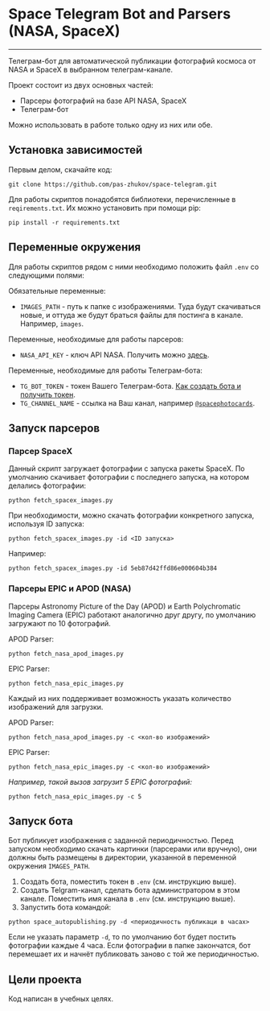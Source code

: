 # Space Telegram Bot and Parsers (NASA, SpaceX)

---
Телеграм-бот для автоматической публикации фотографий космоса от NASA и SpaceX в выбранном телеграм-канале.

Проект состоит из двух основных частей:  
- Парсеры фотографий на базе API NASA, SpaceX
- Телеграм-бот

Можно использовать в работе только одну из них или обе.

## Установка зависимостей
Первым делом, скачайте код:
``` 
git clone https://github.com/pas-zhukov/space-telegram.git
```
Для работы скриптов понадобятся библиотеки, перечисленные в `reqirements.txt`.
Их можно установить при помощи pip:
```
pip install -r requirements.txt
```

## Переменные окружения

Для работы скриптов рядом с ними необходимо положить файл `.env` со следующими полями:

Обязательные переменные:
- `IMAGES_PATH` - путь к папке с изображениями. Туда будут скачиваться новые, и оттуда же будут браться файлы для постинга в канале. Например, `images`.

Переменные, необходимые для работы парсеров:
- `NASA_API_KEY` - ключ API NASA. Получить можно [здесь](https://api.nasa.gov/).

Переменные, необходимые для работы Телеграм-бота:
- `TG_BOT_TOKEN` - токен Вашего Телеграм-бота. [Как создать бота и получить токен](https://core.telegram.org/bots#how-do-i-create-a-bot).
- `TG_CHANNEL_NAME` - ссылка на Ваш канал, например [`@spacephotocards`](https://t.me/spacephotocards).

## Запуск парсеров

### Парсер SpaceX
Данный скрипт загружает фотографии с запуска ракеты SpaceX. 
По умолчанию скачивает фотографии с последнего запуска, на котором делались фотографии:
```
python fetch_spacex_images.py
```
При необходимости, можно скачать фотографии конкретного запуска, используя ID запуска:
```
python fetch_spacex_images.py -id <ID запуска>
```
Например:
```
python fetch_spacex_images.py -id 5eb87d42ffd86e000604b384
```

### Парсеры EPIC и APOD (NASA)
Парсеры Astronomy Picture of the Day (APOD) и Earth Polychromatic Imaging Camera (EPIC) работают аналогично друг другу, по умолчанию загружают по 10 фотографий.

APOD Parser:
```
python fetch_nasa_apod_images.py
```
EPIC Parser:
```
python fetch_nasa_epic_images.py
```
Каждый из них поддерживает возможность указать количество изображений для загрузки.

APOD Parser:
```
python fetch_nasa_apod_images.py -c <кол-во изображений>
```
EPIC Parser:
```
python fetch_nasa_epic_images.py -c <кол-во изображений>
```
_Например, такой вызов загрузит 5 EPIC фотографий:_
```
python fetch_nasa_epic_images.py -c 5
```

## Запуск бота
Бот публикует изображения с заданной периодичностью. 
Перед запуском необходимо скачать картинки (парсерами или вручную), 
они должны быть размещены в директории, указанной в переменной окружения `IMAGES_PATH`.

1. Создать бота, поместить токен в `.env` (см. инструкцию выше).
2. Создать Telgram-канал, сделать бота администратором в этом канале. Поместить имя канала в `.env` (см. инструкцию выше).
3. Запустить бота командой:
```
python space_autopublishing.py -d <периодичность публикаци в часах>
```
Если не указать параметр `-d`, то по умолчанию бот будет постить фотографии каждые 4 часа. Если фотографии в папке закончатся, бот перемешает их и начнёт публиковать заново с той же периодичностью.


## Цели проекта
Код написан в учебных целях.